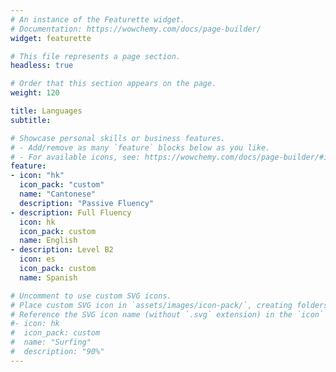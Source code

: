 ```yaml
---
# An instance of the Featurette widget.
# Documentation: https://wowchemy.com/docs/page-builder/
widget: featurette

# This file represents a page section.
headless: true

# Order that this section appears on the page.
weight: 120

title: Languages
subtitle:

# Showcase personal skills or business features.
# - Add/remove as many `feature` blocks below as you like.
# - For available icons, see: https://wowchemy.com/docs/page-builder/#icons
feature:
- icon: "hk"
  icon_pack: "custom"
  name: "Cantonese"
  description: "Passive Fluency"
- description: Full Fluency
  icon: hk
  icon_pack: custom
  name: English
- description: Level B2
  icon: es
  icon_pack: custom
  name: Spanish

# Uncomment to use custom SVG icons.
# Place custom SVG icon in `assets/images/icon-pack/`, creating folders if necessary.
# Reference the SVG icon name (without `.svg` extension) in the `icon` field.
#- icon: hk
#  icon_pack: custom
#  name: "Surfing"
#  description: "90%"
---
```


